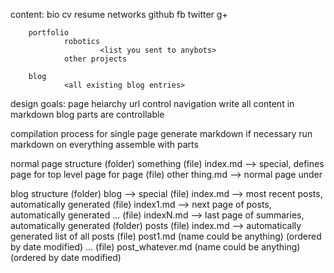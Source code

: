 content:
        bio
        cv
        resume
        networks
                github
                fb
                twitter
                g+
                
        portfolio
                robotics
                        <list you sent to anybots>
                other projects

        blog
                <all existing blog entries>

design goals:
        page heiarchy
        url control
        navigation
        write all content in markdown
        blog
        parts are controllable

compilation process for single page
  generate markdown if necessary
  run markdown on everything
  assemble with parts

normal page structure
  (folder) something
    (file) index.md --> special, defines page for top level page for <something> page
    (file) other thing.md --> normal page under <something>
    
blog structure
  (folder) blog --> special
    (file) index.md --> most recent posts, automatically generated
    (file) index1.md --> next page of posts, automatically generated
    ...
    (file) indexN.md --> last page of summaries, automatically generated
    (folder) posts
      (file) index.md --> automatically generated list of all posts
      (file) post1.md (name could be anything) (ordered by date modified)
      ...
      (file) post\_whatever.md (name could be anything) (ordered by date modified)
